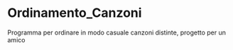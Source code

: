# Ordinamento_Canzoni
Programma per ordinare in modo casuale canzoni distinte, progetto per un amico
